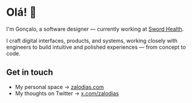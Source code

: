 # Olá! 👋

I'm Gonçalo, a software designer — currently working at [Sword Health](https://swordhealth.com/).

I craft digital interfaces, products, and systems, working closely with engineers to build intuitive and polished experiences — from concept to code.

## Get in touch

- My personal space → [zalodias.com](https://zalodias.com)
- My thoughts on Twitter → [x.com/zalodias](https://x.com/zalodias)
